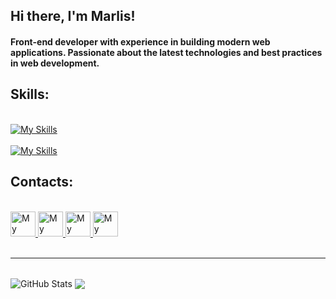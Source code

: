 ## Hi there, I'm Marlis!
#### Front-end developer with experience in building modern web applications. Passionate about the latest technologies and best practices in web development.

## Skills:
<br/>
<a href="https://learn.javascript.ru/">
    <img src="https://skillicons.dev/icons?i=html,css,sass,tailwind,mui,figma" alt="My Skills">
</a>
<br/>
<br/>  
<a href="https://ru.legacy.reactjs.org/">
    <img src="https://skillicons.dev/icons?i=js,ts,react,redux,nextjs,firebase,nodejs"  alt="My Skills">
</a>
<br/>

## Contacts:
<br/>
<a href="https://twitter.com/Marlis78608473" >
        <img width="40px" src="https://cdn3.iconfinder.com/data/icons/social-media-black-white-2/512/BW_Twitter_glyph_svg-512.png"  alt="My Skills">
</a>
<a href="www.linkedin.com/in/marlis-erkinbekov-737b73282">
        <img width="40px" src="https://cdn1.iconfinder.com/data/icons/social-media-circle-7/512/Circled_Linkedin_svg-512.png"  alt="My Skills">
</a>
<a href=https://www.instagram.com/m.erkinbekov_/">
        <img width="40px" src="https://cdn4.iconfinder.com/data/icons/social-media-black-white-2/600/Instagram_glyph_svg-512.png"  alt="My Skills">
</a>
<a href="https://t.me/qqqqqI5">
        <img width="40px" src="https://cdn1.iconfinder.com/data/icons/social-media-2149/100/--09-512.png"  alt="My Skills">
</a>
<br/>
<br/>
<hr/>
<br/>
<div>
    <img align="center" alt="GitHub Stats" src="https://github-readme-stats.vercel.app/api?username=Marlis02&show_icons=true&hide_border=true" />
    <a href="https://github.com/anuraghazra/github-readme-stats">
        <img align="center" src="https://github-readme-stats.vercel.app/api/top-langs/?username=Marlis02&layout=compact" />
    </a>
</div>
<br/>







